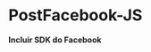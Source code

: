 # PostFacebook-JS

**Incluir SDK do Facebook**
> <script async defer src="https://connect.facebook.net/en_US/sdk.js"></script>